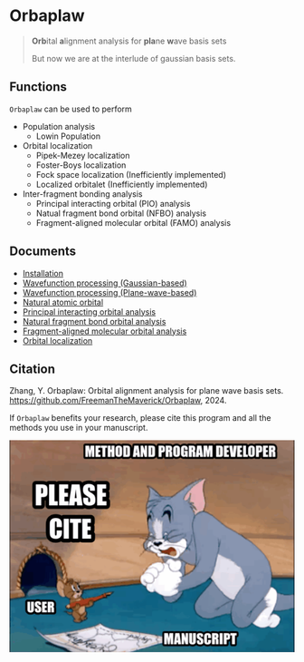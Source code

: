 # Orbaplaw
> **Orb**ital **a**lignment analysis for **pla**ne **w**ave basis sets
>
> But now we are at the interlude of gaussian basis sets.

## Functions

`Orbaplaw` can be used to perform

+ Population analysis
  + Lowin Population
+ Orbital localization
  + Pipek-Mezey localization
  + Foster-Boys localization
  + Fock space localization (Inefficiently implemented)
  + Localized orbitalet (Inefficiently implemented)
+ Inter-fragment bonding analysis
  + Principal interacting orbital (PIO) analysis
  + Natual fragment bond orbital (NFBO) analysis
  + Fragment-aligned molecular orbital (FAMO) analysis


## Documents

+ [Installation](doc/INSTALLATION.md)
+ [Wavefunction processing (Gaussian-based)](doc/WFN.md)
+ [Wavefunction processing (Plane-wave-based)](doc/PW.md)
+ [Natural atomic orbital](doc/NAO.md)
+ [Principal interacting orbital analysis](doc/PIO.md)
+ [Natural fragment bond orbital analysis](doc/NFBO.md)
+ [Fragment-aligned molecular orbital analysis](doc/FAMO.md)
+ [Orbital localization](doc/LMO.md)


## Citation
Zhang, Y. Orbaplaw: Orbital alignment analysis for plane wave basis sets. https://github.com/FreemanTheMaverick/Orbaplaw, 2024.

If `Orbaplaw` benefits your research, please cite this program and all the methods you use in your manuscript.

![](doc/please_cite.gif)